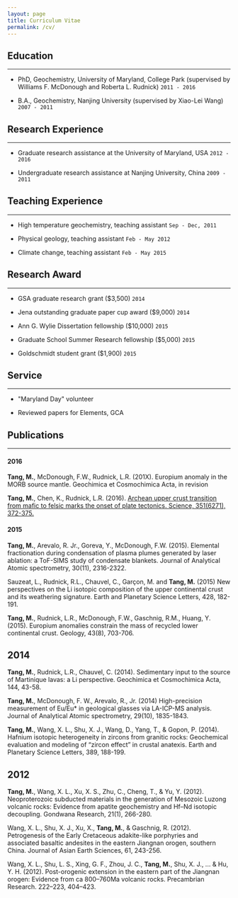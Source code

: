 ```yaml
---
layout: page
title: Curriculum Vitae
permalink: /cv/
---
```


## Education

---

-  PhD, Geochemistry, University of Maryland, College Park (supervised by Williams F. McDonough and Roberta L. Rudnick)  `2011 - 2016`

- B.A., Geochemistry, Nanjing University (supervised by Xiao-Lei Wang)  `2007 - 2011`



## Research Experience

---

- Graduate research assistance at the University of Maryland, USA  `2012 - 2016`

- Undergraduate research assistance at Nanjing University, China  `2009 - 2011`

## Teaching Experience 

---

- High temperature geochemistry, teaching assistant  `Sep - Dec, 2011`

- Physical geology, teaching assistant  `Feb - May 2012`

- Climate change, teaching assistant  `Feb - May 2015`

## Research Award

---

- GSA graduate research grant ($3,500)  `2014`

- Jena outstanding graduate paper cup award ($9,000)  `2014`

- Ann G. Wylie Dissertation fellowship ($10,000)  `2015`

- Graduate School Summer Research fellowship ($5,000)  `2015`

- Goldschmidt student grant ($1,900)  `2015`

## Service

---

- "Maryland Day" volunteer

- Reviewed papers for Elements, GCA

## Publications

---

#### 2016

**Tang, M.**, McDonough, F.W., Rudnick, L.R. (201X). Europium anomaly in the MORB source mantle. Geochimica et Cosmochimica Acta, in revision

**Tang, M.**, Chen, K., Rudnick, L.R. (2016). [Archean upper crust transition from mafic to felsic marks the onset of plate tectonics. Science, 351(6271), 372-375.](https://www.researchgate.net/publication/291345855_Archean_upper_crust_transition_from_mafic_to_felsic_marks_the_onset_of_plate_tectonics)

#### 2015

**Tang, M.**, Arevalo, R. Jr., Goreva, Y., McDonough, F.W. (2015). Elemental fractionation during condensation of plasma plumes generated by laser ablation: a ToF-SIMS study of condensate blankets. Journal of Analytical Atomic spectrometry, 30(11), 2316-2322.

Sauzeat, L., Rudnick, R.L., Chauvel, C., Garçon, M. and **Tang, M.** (2015) New perspectives on the Li isotopic composition of the upper continental crust and its weathering signature. Earth and Planetary Science Letters, 428, 182-191.

**Tang, M.**, Rudnick, L.R., McDonough, F.W., Gaschnig, R.M., Huang, Y. (2015). Europium anomalies constrain the mass of recycled lower continental crust. Geology, 43(8), 703-706.

## 2014

**Tang, M.**, Rudnick, L.R., Chauvel, C. (2014). Sedimentary input to the source of Martinique lavas: a Li perspective. Geochimica et Cosmochimica Acta, 144, 43-58.

**Tang, M.**, McDonough, F. W., Arevalo, R., Jr. (2014) High-precision measurement of Eu/Eu* in geological glasses via LA-ICP-MS analysis. Journal of Analytical Atomic spectrometry, 29(10), 1835-1843.

**Tang, M.**, Wang, X. L., Shu, X. J., Wang, D., Yang, T., & Gopon, P. (2014). Hafnium isotopic heterogeneity in zircons from granitic rocks: Geochemical evaluation and modeling of “zircon effect” in crustal anatexis. Earth and Planetary Science Letters, 389, 188-199.

## 2012

**Tang, M.**, Wang, X. L., Xu, X. S., Zhu, C., Cheng, T., & Yu, Y. (2012). Neoproterozoic subducted materials in the generation of Mesozoic Luzong volcanic rocks: Evidence from apatite geochemistry and Hf–Nd isotopic decoupling. Gondwana Research, 21(1), 266-280.

Wang, X. L., Shu, X. J., Xu, X., **Tang, M.**, & Gaschnig, R. (2012). Petrogenesis of the Early Cretaceous adakite-like porphyries and associated basaltic andesites in the eastern Jiangnan orogen, southern China. Journal of Asian Earth Sciences, 61, 243-256.

Wang, X. L., Shu, L. S., Xing, G. F., Zhou, J. C., **Tang, M.**, Shu, X. J., ... & Hu, Y. H. (2012). Post-orogenic extension in the eastern part of the Jiangnan orogen: Evidence from ca 800–760Ma volcanic rocks. Precambrian Research. 222–223, 404–423.

